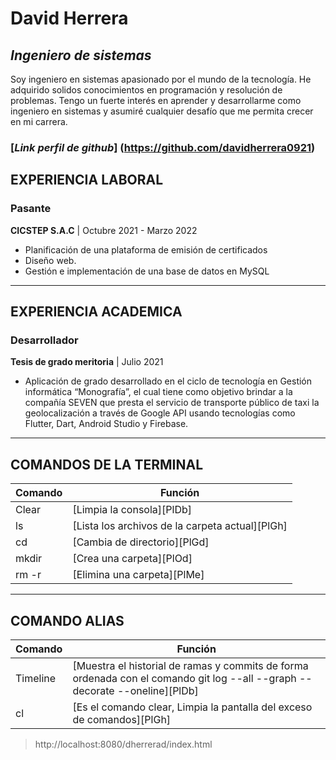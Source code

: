 

# David Herrera
## _Ingeniero de sistemas_

Soy ingeniero en sistemas apasionado por el mundo de la tecnología. He adquirido solidos conocimientos en programación y resolución de problemas. Tengo un fuerte interés en aprender y desarrollarme como ingeniero en sistemas y asumiré cualquier desafío que me permita crecer en mi carrera.

### [_Link perfil de github_] (https://github.com/davidherrera0921)

## EXPERIENCIA LABORAL
### Pasante
**CICSTEP S.A.C** | Octubre 2021 - Marzo 2022
- Planificación de una plataforma de emisión de certificados
- Diseño web.
- Gestión e implementación de una base de datos en MySQL

--------------------------------------------------------
## EXPERIENCIA ACADEMICA
### Desarrollador
**Tesis de grado meritoria** | Julio 2021
- Aplicación de grado desarrollado en el ciclo de tecnología en
Gestión informática “Monografía”, el cual tiene como objetivo brindar
a la compañía SEVEN que presta el servicio de transporte público de
taxi la geolocalización a través de Google API usando tecnologías
como Flutter, Dart, Android Studio y Firebase.

------------------------------------------------------


## COMANDOS DE LA TERMINAL

| Comando | Función |
| ------ | ------ |
| Clear | [Limpia la consola][PlDb]                       |
| ls    | [Lista los archivos de la carpeta actual][PlGh] |
| cd    | [Cambia de directorio][PlGd]                    |
| mkdir | [Crea una carpeta][PlOd]                        |
| rm -r | [Elimina una carpeta][PlMe]                     |

---------------------------------------------------------
## COMANDO ALIAS

| Comando | Función |
| ------ | ------ |
| Timeline | [Muestra el historial de ramas y commits de forma ordenada con el comando git log --all --graph --decorate --oneline][PlDb] |
| cl       | [Es el comando clear, Limpia la pantalla del exceso de comandos][PlGh]                                                      

> http://localhost:8080/dherrerad/index.html
> 